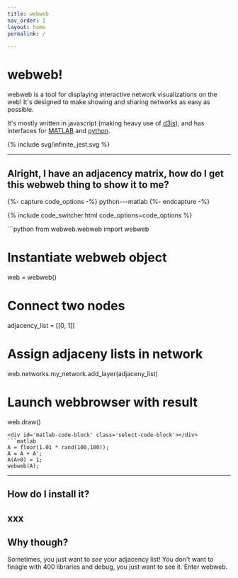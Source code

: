 ```yaml
---
title: webweb
nav_order: 1
layout: home
permalink: /

---
```


# webweb!

webweb is a tool for displaying interactive network visualizations on the web! It's designed to make showing and sharing networks as easy as possible.

It's mostly written in javascript (making heavy use of [d3js](d3js.org)), and has interfaces for [MATLAB](http://danlarremore.com/webweb/) and [python](https://github.com/hneutr/webweb).

{% include svg/infinite_jest.svg %}

---

## Alright, I have an adjacency matrix, how do I get this webweb thing to show it to me?

<p></p>

{%- capture code_options -%}
python---matlab
{%- endcapture -%}

{% include code_switcher.html code_options=code_options %}

<div id='python-code-block' class='select-code-block select-code-block-visible'></div>
```python
from webweb.webweb import webweb

# Instantiate webweb object
web = webweb()

# Connect two nodes
adjacency_list = [[0, 1]]

# Assign adjaceny lists in network
web.networks.my_network.add_layer(adjaceny_list)

# Launch webbrowser with result
web.draw()
```
<div id='matlab-code-block' class='select-code-block'></div>
```matlab
A = floor(1.01 * rand(100,100)); 
A = A + A'; 
A(A>0) = 1;
webweb(A);
```

---

## How do I install it?

xxx
---

## Why though?
Sometimes, you just want to _see_ your adjacency list! You don't want to finagle with 400 libraries and debug, you just want to see it. Enter webweb.

